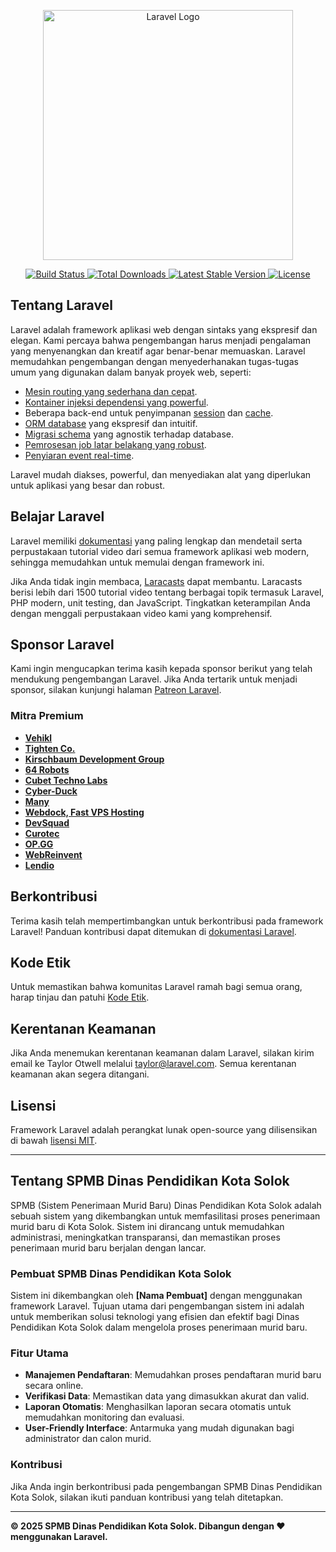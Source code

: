 <p align="center">
  <a href="https://laravel.com" target="_blank">
    <img src="https://raw.githubusercontent.com/laravel/art/master/logo-lockup/5%20SVG/2%20CMYK/1%20Full%20Color/laravel-logolockup-cmyk-red.svg" width="400" alt="Laravel Logo">
  </a>
</p>

<p align="center">
  <a href="https://travis-ci.org/laravel/framework">
    <img src="https://travis-ci.org/laravel/framework.svg" alt="Build Status">
  </a>
  <a href="https://packagist.org/packages/laravel/framework">
    <img src="https://img.shields.io/packagist/dt/laravel/framework" alt="Total Downloads">
  </a>
  <a href="https://packagist.org/packages/laravel/framework">
    <img src="https://img.shields.io/packagist/v/laravel/framework" alt="Latest Stable Version">
  </a>
  <a href="https://packagist.org/packages/laravel/framework">
    <img src="https://img.shields.io/packagist/l/laravel/framework" alt="License">
  </a>
</p>

## Tentang Laravel

Laravel adalah framework aplikasi web dengan sintaks yang ekspresif dan elegan. Kami percaya bahwa pengembangan harus menjadi pengalaman yang menyenangkan dan kreatif agar benar-benar memuaskan. Laravel memudahkan pengembangan dengan menyederhanakan tugas-tugas umum yang digunakan dalam banyak proyek web, seperti:

- [Mesin routing yang sederhana dan cepat](https://laravel.com/docs/routing).
- [Kontainer injeksi dependensi yang powerful](https://laravel.com/docs/container).
- Beberapa back-end untuk penyimpanan [session](https://laravel.com/docs/session) dan [cache](https://laravel.com/docs/cache).
- [ORM database](https://laravel.com/docs/eloquent) yang ekspresif dan intuitif.
- [Migrasi schema](https://laravel.com/docs/migrations) yang agnostik terhadap database.
- [Pemrosesan job latar belakang yang robust](https://laravel.com/docs/queues).
- [Penyiaran event real-time](https://laravel.com/docs/broadcasting).

Laravel mudah diakses, powerful, dan menyediakan alat yang diperlukan untuk aplikasi yang besar dan robust.

## Belajar Laravel

Laravel memiliki [dokumentasi](https://laravel.com/docs) yang paling lengkap dan mendetail serta perpustakaan tutorial video dari semua framework aplikasi web modern, sehingga memudahkan untuk memulai dengan framework ini.

Jika Anda tidak ingin membaca, [Laracasts](https://laracasts.com) dapat membantu. Laracasts berisi lebih dari 1500 tutorial video tentang berbagai topik termasuk Laravel, PHP modern, unit testing, dan JavaScript. Tingkatkan keterampilan Anda dengan menggali perpustakaan video kami yang komprehensif.

## Sponsor Laravel

Kami ingin mengucapkan terima kasih kepada sponsor berikut yang telah mendukung pengembangan Laravel. Jika Anda tertarik untuk menjadi sponsor, silakan kunjungi halaman [Patreon Laravel](https://patreon.com/taylorotwell).

### Mitra Premium

- **[Vehikl](https://vehikl.com/)**
- **[Tighten Co.](https://tighten.co)**
- **[Kirschbaum Development Group](https://kirschbaumdevelopment.com)**
- **[64 Robots](https://64robots.com)**
- **[Cubet Techno Labs](https://cubettech.com)**
- **[Cyber-Duck](https://cyber-duck.co.uk)**
- **[Many](https://www.many.co.uk)**
- **[Webdock, Fast VPS Hosting](https://www.webdock.io/en)**
- **[DevSquad](https://devsquad.com)**
- **[Curotec](https://www.curotec.com/services/technologies/laravel/)**
- **[OP.GG](https://op.gg)**
- **[WebReinvent](https://webreinvent.com/?utm_source=laravel&utm_medium=github&utm_campaign=patreon-sponsors)**
- **[Lendio](https://lendio.com)**

## Berkontribusi

Terima kasih telah mempertimbangkan untuk berkontribusi pada framework Laravel! Panduan kontribusi dapat ditemukan di [dokumentasi Laravel](https://laravel.com/docs/contributions).

## Kode Etik

Untuk memastikan bahwa komunitas Laravel ramah bagi semua orang, harap tinjau dan patuhi [Kode Etik](https://laravel.com/docs/contributions#code-of-conduct).

## Kerentanan Keamanan

Jika Anda menemukan kerentanan keamanan dalam Laravel, silakan kirim email ke Taylor Otwell melalui [taylor@laravel.com](mailto:taylor@laravel.com). Semua kerentanan keamanan akan segera ditangani.

## Lisensi

Framework Laravel adalah perangkat lunak open-source yang dilisensikan di bawah [lisensi MIT](https://opensource.org/licenses/MIT).

---

## Tentang SPMB Dinas Pendidikan Kota Solok

SPMB (Sistem Penerimaan Murid Baru) Dinas Pendidikan Kota Solok adalah sebuah sistem yang dikembangkan untuk memfasilitasi proses penerimaan murid baru di Kota Solok. Sistem ini dirancang untuk memudahkan administrasi, meningkatkan transparansi, dan memastikan proses penerimaan murid baru berjalan dengan lancar.

### Pembuat SPMB Dinas Pendidikan Kota Solok

Sistem ini dikembangkan oleh **[Nama Pembuat]** dengan menggunakan framework Laravel. Tujuan utama dari pengembangan sistem ini adalah untuk memberikan solusi teknologi yang efisien dan efektif bagi Dinas Pendidikan Kota Solok dalam mengelola proses penerimaan murid baru.

### Fitur Utama

- **Manajemen Pendaftaran**: Memudahkan proses pendaftaran murid baru secara online.
- **Verifikasi Data**: Memastikan data yang dimasukkan akurat dan valid.
- **Laporan Otomatis**: Menghasilkan laporan secara otomatis untuk memudahkan monitoring dan evaluasi.
- **User-Friendly Interface**: Antarmuka yang mudah digunakan bagi administrator dan calon murid.

### Kontribusi

Jika Anda ingin berkontribusi pada pengembangan SPMB Dinas Pendidikan Kota Solok, silakan ikuti panduan kontribusi yang telah ditetapkan.

---

**© 2025 SPMB Dinas Pendidikan Kota Solok. Dibangun dengan ❤️ menggunakan Laravel.**
